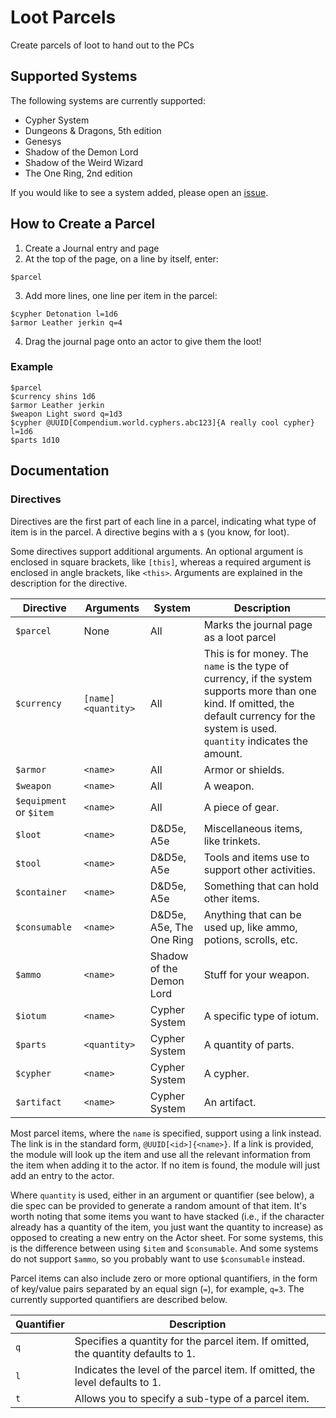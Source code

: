 # Loot Parcels

Create parcels of loot to hand out to the PCs

## Supported Systems

The following systems are currently supported:

* Cypher System
* Dungeons & Dragons, 5th edition
* Genesys
* Shadow of the Demon Lord
* Shadow of the Weird Wizard
* The One Ring, 2nd edition

If you would like to see a system added, please open an [issue](https://github.com/sweetrpg/lootparcels-foundryvtt/issues).

## How to Create a Parcel

1. Create a Journal entry and page
2. At the top of the page, on a line by itself, enter:
```
$parcel
```
3. Add more lines, one line per item in the parcel:
```
$cypher Detonation l=1d6
$armor Leather jerkin q=4
```
4. Drag the journal page onto an actor to give them the loot!

### Example

```
$parcel
$currency shins 1d6
$armor Leather jerkin
$weapon Light sword q=1d3
$cypher @UUID[Compendium.world.cyphers.abc123]{A really cool cypher} l=1d6
$parts 1d10
```

## Documentation

### Directives

Directives are the first part of each line in a parcel, indicating what type of item is in the parcel.
A directive begins with a `$` (you know, for loot).

Some directives support additional arguments. An optional argument is enclosed in square brackets, like `[this]`,
whereas a required argument is enclosed in angle brackets, like `<this>`. Arguments are explained in the
description for the directive.

| Directive | Arguments | System | Description |
| - | - | - | - |
| `$parcel` | None | All | Marks the journal page as a loot parcel |
| `$currency` | `[name] <quantity>` | All | This is for money. The `name` is the type of currency, if the system supports more than one kind. If omitted, the default currency for the system is used. `quantity` indicates the amount. |
| `$armor` | `<name>` | All | Armor or shields. |
| `$weapon` | `<name>` | All | A weapon. |
| `$equipment` or `$item` | `<name>` | All | A piece of gear. |
| `$loot` | `<name>` | D&D5e, A5e | Miscellaneous items, like trinkets. |
| `$tool` | `<name>` | D&D5e, A5e | Tools and items use to support other activities. |
| `$container` | `<name>` | D&D5e, A5e | Something that can hold other items. |
| `$consumable` | `<name>` | D&D5e, A5e, The One Ring | Anything that can be used up, like ammo, potions, scrolls, etc. |
| `$ammo` | `<name>` | Shadow of the Demon Lord | Stuff for your weapon. |
| `$iotum` | `<name>` | Cypher System | A specific type of iotum. |
| `$parts` | `<quantity>` | Cypher System | A quantity of parts. |
| `$cypher` | `<name>` | Cypher System | A cypher. |
| `$artifact` | `<name>` | Cypher System | An artifact. |

Most parcel items, where the `name` is specified, support using a link instead. The link is in the standard form,
`@UUID[<id>]{<name>}`. If a link is provided, the module will look up the item and use all the relevant information
from the item when adding it to the actor. If no item is found, the module will just add an entry to the actor.

Where `quantity` is used, either in an argument or quantifier (see below), a die spec can be provided to generate
a random amount of that item. It's worth noting that some items you want to have stacked (i.e., if the character already
has a quantity of the item, you just want the quantity to increase) as opposed to creating a new entry on the Actor
sheet. For some systems, this is the difference between using `$item` and `$consumable`. And some systems do not support
`$ammo`, so you probably want to use `$consumable` instead.

Parcel items can also include zero or more optional quantifiers, in the form of key/value pairs separated by an
equal sign (`=`), for example, `q=3`. The currently supported quantifiers are described below.

| Quantifier | Description |
| - | - |
| `q` | Specifies a quantity for the parcel item. If omitted, the quantity defaults to 1. |
| `l` | Indicates the level of the parcel item. If omitted, the level defaults to 1. |
| `t` | Allows you to specify a sub-type of a parcel item. |
